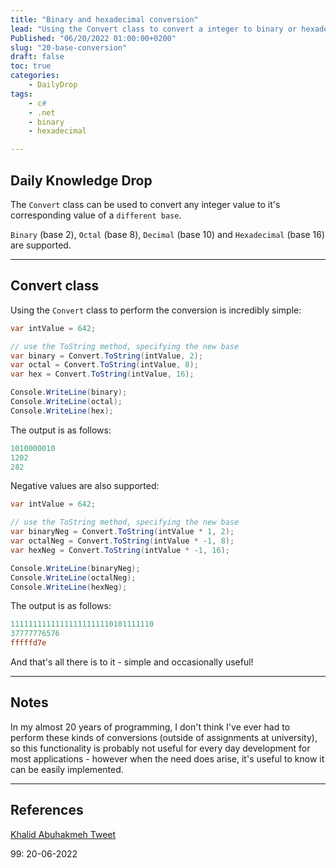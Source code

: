 ```yaml
---
title: "Binary and hexadecimal conversion"
lead: "Using the Convert class to convert a integer to binary or hexadecimal"
Published: "06/20/2022 01:00:00+0200"
slug: "20-base-conversion"
draft: false
toc: true
categories:
    - DailyDrop
tags:
    - c#
    - .net
    - binary
    - hexadecimal

---
```


## Daily Knowledge Drop

The `Convert` class can be used to convert any integer value to it's corresponding value of a `different base`.  

`Binary` (base 2), `Octal` (base 8), `Decimal` (base 10) and `Hexadecimal` (base 16) are supported.

---

## Convert class

Using the `Convert` class to perform the conversion is incredibly simple:

``` csharp
var intValue = 642;

// use the ToString method, specifying the new base
var binary = Convert.ToString(intValue, 2);
var octal = Convert.ToString(intValue, 8);
var hex = Convert.ToString(intValue, 16);

Console.WriteLine(binary);
Console.WriteLine(octal);
Console.WriteLine(hex);
```

The output is as follows:

``` powershell
1010000010
1202
282
```

Negative values are also supported:

``` csharp
var intValue = 642;

// use the ToString method, specifying the new base
var binaryNeg = Convert.ToString(intValue * 1, 2);
var octalNeg = Convert.ToString(intValue * -1, 8);
var hexNeg = Convert.ToString(intValue * -1, 16);

Console.WriteLine(binaryNeg);
Console.WriteLine(octalNeg);
Console.WriteLine(hexNeg);
```

The output is as follows:

``` powershell
11111111111111111111110101111110
37777776576
fffffd7e
```

And that's all there is to it - simple and occasionally useful!

---

## Notes

In my almost 20 years of programming, I don't think I've ever had to perform these kinds of conversions (outside of assignments at university), so this functionality is probably not useful for every day development for most applications - however when the need does arise, it's useful to know it can be easily implemented.

---

## References

[Khalid Abuhakmeh Tweet](https://twitter.com/buhakmeh/status/1523685323875635200)  

<?# DailyDrop ?>99: 20-06-2022<?#/ DailyDrop ?>
